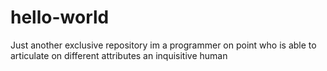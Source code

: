 # hello-world
Just another exclusive repository
im a programmer on point who is able to articulate on different attributes
an inquisitive human
